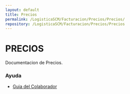 ```yaml
---
layout: default
title: Precios
permalink: /LogisticaSCM/Facturacion/Precios/Precios/
repository: /LogisticaSCM/Facturacion/Precios/Precios
---
```

# PRECIOS
Documentacion de Precios.


### Ayuda
* [Guia del Colaborador](http://docs.oasiscom.com)
